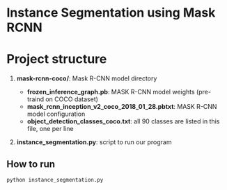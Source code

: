 # Instance Segmentation using Mask RCNN

# Project structure

1. __mask-rcnn-coco/__: Mask R-CNN model directory
    - __frozen_inference_graph.pb__: MASK R-CNN model weights (pre-traind on COCO dataset)
    - __mask_rcnn_inception_v2_coco_2018_01_28.pbtxt__: MASK R-CNN model configuration
    - __object_detection_classes_coco.txt__: all 90 classes are listed in this file, one per line

2. __instance_segmentation.py__: script to run our program
## How to run

```
python instance_segmentation.py 
```